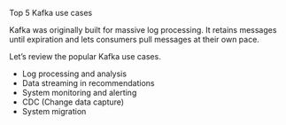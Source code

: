 Top 5 Kafka use cases

Kafka was originally built for massive log processing. It retains messages until expiration and lets consumers pull messages at their own pace.

Let’s review the popular Kafka use cases.

- Log processing and analysis
- Data streaming in recommendations
- System monitoring and alerting
- CDC (Change data capture)
- System migration
